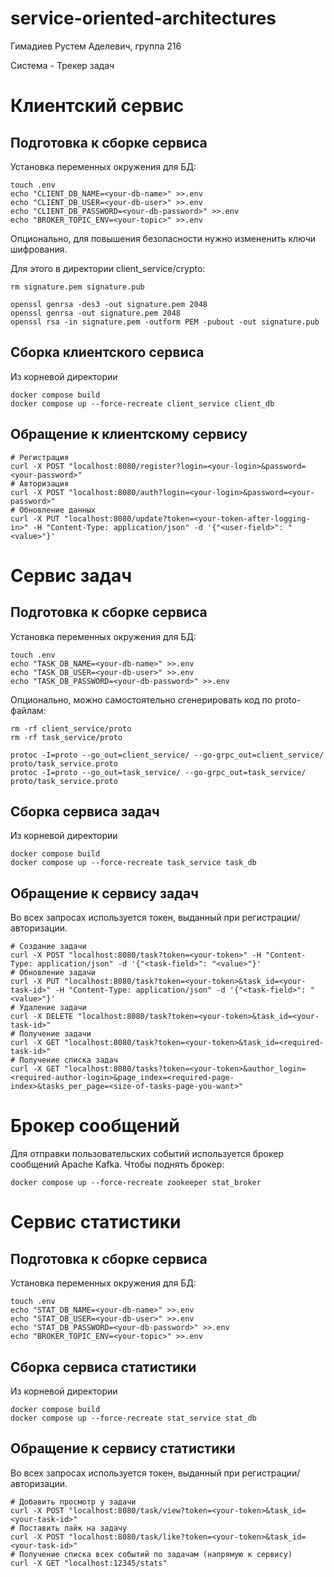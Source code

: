 # service-oriented-architectures

Гимадиев Рустем Аделевич, группа 216

Система - Трекер задач

# Клиентский сервис

## Подготовка к сборке сервиса

Установка переменных окружения для БД:
```
touch .env
echo "CLIENT_DB_NAME=<your-db-name>" >>.env
echo "CLIENT_DB_USER=<your-db-user>" >>.env
echo "CLIENT_DB_PASSWORD=<your-db-password>" >>.env
echo "BROKER_TOPIC_ENV=<your-topic>" >>.env
```

Опционально, для повышения безопасности нужно измененить ключи шифрования.

Для этого в директории client_service/crypto:
```
rm signature.pem signature.pub

openssl genrsa -des3 -out signature.pem 2048
openssl genrsa -out signature.pem 2048
openssl rsa -in signature.pem -outform PEM -pubout -out signature.pub
```

## Сборка клиентского сервиса

Из корневой директории
```
docker compose build
docker compose up --force-recreate client_service client_db
```

## Обращение к клиентскому сервису

```
# Регистрация
curl -X POST "localhost:8080/register?login=<your-login>&password=<your-password>"
# Авторизация
curl -X POST "localhost:8080/auth?login=<your-login>&password=<your-password>"
# Обновление данных
curl -X PUT "localhost:8080/update?token=<your-token-after-logging-in>" -H "Content-Type: application/json" -d '{"<user-field>": "<value>"}'
```

# Сервис задач

## Подготовка к сборке сервиса

Установка переменных окружения для БД:
```
touch .env
echo "TASK_DB_NAME=<your-db-name>" >>.env
echo "TASK_DB_USER=<your-db-user>" >>.env
echo "TASK_DB_PASSWORD=<your-db-password>" >>.env
```

Опционально, можно самостоятельно сгенерировать код по proto-файлам:
```
rm -rf client_service/proto
rm -rf task_service/proto

protoc -I=proto --go_out=client_service/ --go-grpc_out=client_service/ proto/task_service.proto
protoc -I=proto --go_out=task_service/ --go-grpc_out=task_service/ proto/task_service.proto
```

## Сборка сервиса задач

Из корневой директории
```
docker compose build
docker compose up --force-recreate task_service task_db
```

## Обращение к сервису задач

Во всех запросах используется токен, выданный при регистрации/авторизации.
```
# Создание задачи
curl -X POST "localhost:8080/task?token=<your-token>" -H "Content-Type: application/json" -d '{"<task-field>": "<value>"}'
# Обновление задачи
curl -X PUT "localhost:8080/task?token=<your-token>&task_id=<your-task-id>" -H "Content-Type: application/json" -d '{"<task-field>": "<value>"}'
# Удаление задачи
curl -X DELETE "localhost:8080/task?token=<your-token>&task_id=<your-task-id>"
# Получение задачи
curl -X GET "localhost:8080/task?token=<your-token>&task_id=<required-task-id>"
# Получение списка задач
curl -X GET "localhost:8080/tasks?token=<your-token>&author_login=<required-author-login>&page_index=<required-page-index>&tasks_per_page=<size-of-tasks-page-you-want>"
```

# Брокер сообщений

Для отправки пользовательских событий используется брокер сообщений Apache Kafka. Чтобы поднять брокер:
```
docker compose up --force-recreate zookeeper stat_broker
```

# Сервис статистики

## Подготовка к сборке сервиса

Установка переменных окружения для БД:
```
touch .env
echo "STAT_DB_NAME=<your-db-name>" >>.env
echo "STAT_DB_USER=<your-db-user>" >>.env
echo "STAT_DB_PASSWORD=<your-db-password>" >>.env
echo "BROKER_TOPIC_ENV=<your-topic>" >>.env
```

## Сборка сервиса статистики

Из корневой директории
```
docker compose build
docker compose up --force-recreate stat_service stat_db
```

## Обращение к сервису статистики

Во всех запросах используется токен, выданный при регистрации/авторизации.
```
# Добавить просмотр у задачи
curl -X POST "localhost:8080/task/view?token=<your-token>&task_id=<your-task-id>"
# Поставить лайк на задачу
curl -X POST "localhost:8080/task/like?token=<your-token>&task_id=<your-task-id>"
# Получение списка всех событий по задачам (напрямую к сервису)
curl -X GET "localhost:12345/stats"
```
